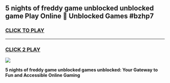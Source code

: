 
## 5 nights of freddy game unblocked unblocked game Play Online 👋 Unblocked Games #bzhp7
<h3>
<a href="https://premium.freeplayer.one?title=5_nights_of_freddy_game_unblocked&ref=21F">CLICK TO PLAY</a></h3>
<hr>

<h3>
<a href="https://premium.freeplayer.one?title=5_nights_of_freddy_game_unblocked&ref=21F">CLICK 2 PLAY</a>
  
</h3>

<a href="https://premium.freeplayer.one?title=5_nights_of_freddy_game_unblocked&ref=21F/"><img src="https://clearcache.store/games.png"></a>


**5 nights of freddy game unblocked games unblocked: Your Gateway to Fun and Accessible Online Gaming**
